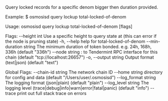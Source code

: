 Query locked records for a specific denom bigger then duration provided.

Example:
$ osmosisd query lockup total-locked-of-denom <denom>

Usage:
  osmosisd query lockup total-locked-of-denom <denom> [flags]

Flags:
      --height int            Use a specific height to query state at (this can error if the node is pruning state)
  -h, --help                  help for total-locked-of-denom
      --min-duration string   The minimum duration of token bonded. e.g. 24h, 168h, 336h (default "336h")
      --node string           <host>:<port> to Tendermint RPC interface for this chain (default "tcp://localhost:26657")
  -o, --output string         Output format (text|json) (default "text")

Global Flags:
      --chain-id string     The network chain ID
      --home string         directory for config and data (default "/Users/user/.osmosisd")
      --log_format string   The logging format (json|plain) (default "plain")
      --log_level string    The logging level (trace|debug|info|warn|error|fatal|panic) (default "info")
      --trace               print out full stack trace on errors
